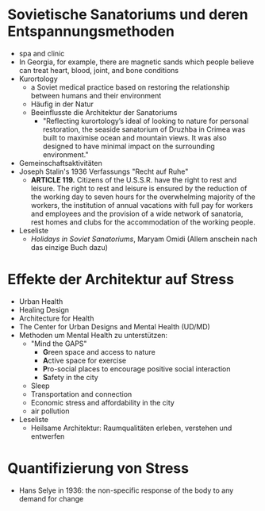 # Sovietische Sanatoriums und deren Entspannungsmethoden
+ spa and clinic
+ In Georgia, for example, there are magnetic sands which people believe can treat heart, blood, joint, and bone conditions
+ Kurortology
	+ a Soviet medical practice based on restoring the relationship between humans and their environment
	+ Häufig in der Natur
	+ Beeinflusste die Architektur der Sanatoriums
		+ "Reflecting kurortology’s ideal of looking to nature for personal restoration, the seaside sanatorium of Druzhba in Crimea was built to maximise ocean and mountain views. It was also designed to have minimal impact on the surrounding environment."
+ Gemeinschaftsaktivitäten
+ Joseph Stalin's 1936 Verfassungs "Recht auf Ruhe" 
	+ **ARTICLE 119.** Citizens of the U.S.S.R. have the right to rest and leisure. The right to rest and leisure is ensured by the reduction of the working day to seven hours for the overwhelming majority of the workers, the institution of annual vacations with full pay for workers and employees and the provision of a wide network of sanatoria, rest homes and clubs for the accommodation of the working people.
+ Leseliste
	+ _Holidays in Soviet Sanatoriums_, Maryam Omidi (Allem anschein nach das einzige Buch dazu)
# Effekte der Architektur auf Stress
+ Urban Health
+ Healing Design
+ Architecture for Health
+ The Center for Urban Designs and Mental Health (UD/MD)
+ Methoden um Mental Health zu unterstützen:
	+ "Mind the GAPS"
		+ **G**reen space and access to nature
		+ **A**ctive space for exercise
		+ **P**ro-social places to encourage positive social interaction
		+ **S**afety in the city
	+ Sleep
	+ Transportation and connection
	+ Economic stress and affordability in the city
	+ air pollution
+ Leseliste
	+ Heilsame Architektur: Raumqualitäten erleben, verstehen und entwerfen
# Quantifizierung von Stress
+ Hans Selye in 1936: the non-specific response of the body to any demand for change